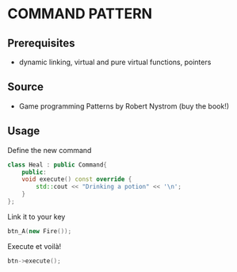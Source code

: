 # COMMAND PATTERN

## Prerequisites

* dynamic linking, virtual and pure virtual functions, pointers

## Source

* Game programming Patterns by Robert Nystrom (buy the book!)

## Usage

Define the new command

```c++
class Heal : public Command{
    public:
    void execute() const override {
        std::cout << "Drinking a potion" << '\n';
    }
};
```

Link it to your key

```c++
btn_A(new Fire());
```

Execute et voilà!

```c++
btn->execute();
```